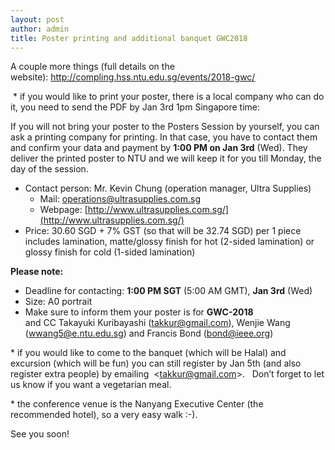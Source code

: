```yaml
---
layout: post
author: admin
title: Poster printing and additional banquet GWC2018
---
```


A couple more things (full details on the
website): <http://compling.hss.ntu.edu.sg/events/2018-gwc/>

 \* if you would like to print your poster, there is a local company who
can do it, you need to send the PDF by Jan 3rd 1pm Singapore time:

If you will not bring your poster to the Posters Session by yourself,
you can ask a printing company for printing. In that case, you have to
contact them and confirm your data and payment by **1:00 PM on Jan 3rd**
(Wed). They deliver the printed poster to NTU and we will keep it for
you till Monday, the day of the session.

-   Contact person: Mr. Kevin Chung (operation manager, Ultra Supplies)
    -   Mail: <operations@ultrasupplies.com.sg>
    -   Webpage:
        [http://www.ultrasupplies.com.sg/](http://www.ultrasupplies.com.sg/)
-   Price: 30.60 SGD + 7% GST (so that will be 32.74 SGD) per 1 piece  
    includes lamination, matte/glossy finish for hot (2-sided
    lamination) or glossy finish for cold (1-sided lamination)

**Please note:**

-   Deadline for contacting: **1:00 PM SGT** (5:00 AM GMT), **Jan 3rd**
    (Wed)
-   Size: A0 portrait
-   Make sure to inform them your poster is for **GWC-2018**  
    and CC Takayuki Kuribayashi (takkur@gmail.com), Wenjie Wang
    (wwang5@e.ntu.edu.sg) and Francis Bond (bond@ieee.org)

\* if you would like to come to the banquet (which will be Halal) and
excursion (which will be fun) you can still register by Jan 5th (and
also register extra people) by emailing 
\<[takkur@gmail.com](mailto:takkur@gmail.com)\>.   Don’t forget to let
us know if you want a vegetarian meal.

\* the conference venue is the Nanyang Executive Center (the recommended
hotel), so a very easy walk :-).

See you soon!

